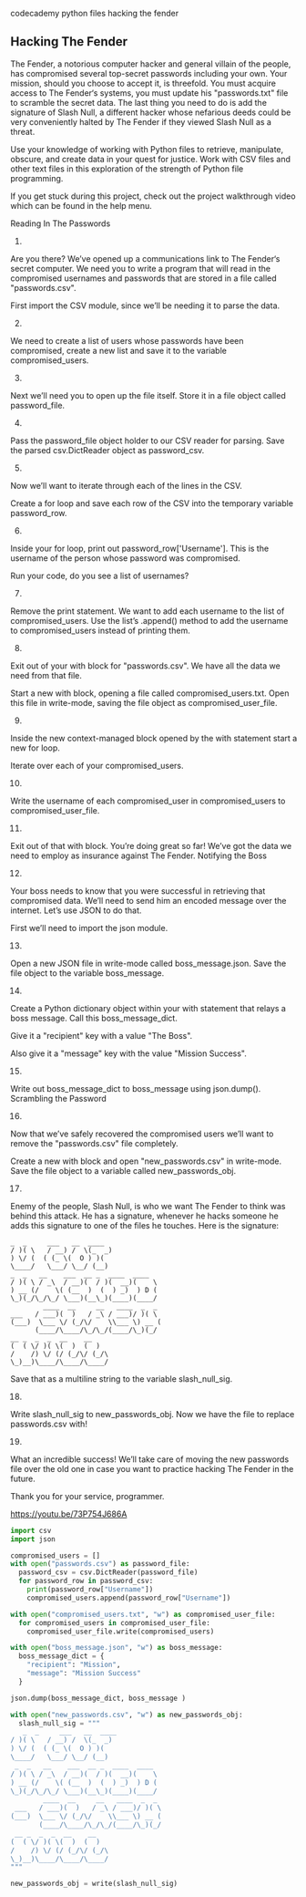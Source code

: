 codecademy python files hacking the fender

## Hacking The Fender

The Fender, a notorious computer hacker and general villain of the people, has compromised several top-secret passwords including your own. Your mission, should you choose to accept it, is threefold. You must acquire access to The Fender‘s systems, you must update his "passwords.txt" file to scramble the secret data. The last thing you need to do is add the signature of Slash Null, a different hacker whose nefarious deeds could be very conveniently halted by The Fender if they viewed Slash Null as a threat.

Use your knowledge of working with Python files to retrieve, manipulate, obscure, and create data in your quest for justice. Work with CSV files and other text files in this exploration of the strength of Python file programming.

If you get stuck during this project, check out the project walkthrough video which can be found in the help menu.


Reading In The Passwords

1.

Are you there? We’ve opened up a communications link to The Fender‘s secret computer. We need you to write a program that will read in the compromised usernames and passwords that are stored in a file called "passwords.csv".

First import the CSV module, since we’ll be needing it to parse the data.

2.

We need to create a list of users whose passwords have been compromised, create a new list and save it to the variable compromised_users.

3.

Next we’ll need you to open up the file itself. Store it in a file object called password_file.

4.

Pass the password_file object holder to our CSV reader for parsing. Save the parsed csv.DictReader object as password_csv.

5.

Now we’ll want to iterate through each of the lines in the CSV.

Create a for loop and save each row of the CSV into the temporary variable password_row.

6.

Inside your for loop, print out password_row['Username']. This is the username of the person whose password was compromised.

Run your code, do you see a list of usernames?

7.

Remove the print statement. We want to add each username to the list of compromised_users. Use the list’s .append() method to add the username to compromised_users instead of printing them.

8.

Exit out of your with block for "passwords.csv". We have all the data we need from that file.

Start a new with block, opening a file called compromised_users.txt. Open this file in write-mode, saving the file object as compromised_user_file.

9.

Inside the new context-managed block opened by the with statement start a new for loop.

Iterate over each of your compromised_users.

10.

Write the username of each compromised_user in compromised_users to compromised_user_file.

11.

Exit out of that with block. You’re doing great so far! We’ve got the data we need to employ as insurance against The Fender.
Notifying the Boss

12.

Your boss needs to know that you were successful in retrieving that compromised data. We’ll need to send him an encoded message over the internet. Let’s use JSON to do that.

First we’ll need to import the json module.

13.

Open a new JSON file in write-mode called boss_message.json. Save the file object to the variable boss_message.

14.

Create a Python dictionary object within your with statement that relays a boss message. Call this boss_message_dict.

Give it a "recipient" key with a value "The Boss".

Also give it a "message" key with the value "Mission Success".

15.

Write out boss_message_dict to boss_message using json.dump().
Scrambling the Password

16.

Now that we’ve safely recovered the compromised users we’ll want to remove the "passwords.csv" file completely.

Create a new with block and open "new_passwords.csv" in write-mode. Save the file object to a variable called new_passwords_obj.

17.

Enemy of the people, Slash Null, is who we want The Fender to think was behind this attack. He has a signature, whenever he hacks someone he adds this signature to one of the files he touches. Here is the signature:

    _  _     ___   __  ____             
    / )( \   / __) /  \(_  _)            
    ) \/ (  ( (_ \(  O ) )(              
    \____/   \___/ \__/ (__)             
    _  _   __    ___  __ _  ____  ____  
    / )( \ / _\  / __)(  / )(  __)(    \ 
    ) __ (/    \( (__  )  (  ) _)  ) D ( 
    \_)(_/\_/\_/ \___)(__\_)(____)(____/ 
            ____  __     __   ____  _  _ 
    ___   / ___)(  )   / _\ / ___)/ )( \
    (___)  \___ \/ (_/\/    \\___ \) __ (
          (____/\____/\_/\_/(____/\_)(_/
    __ _  _  _  __    __                
    (  ( \/ )( \(  )  (  )               
    /    /) \/ (/ (_/\/ (_/\             
    \_)__)\____/\____/\____/

Save that as a multiline string to the variable slash_null_sig.

18.

Write slash_null_sig to new_passwords_obj. Now we have the file to replace passwords.csv with!

19.

What an incredible success! We’ll take care of moving the new passwords file over the old one in case you want to practice hacking The Fender in the future.

Thank you for your service, programmer.

https://youtu.be/73P754J686A


```py
import csv
import json

compromised_users = []
with open("passwords.csv") as password_file:
  password_csv = csv.DictReader(password_file)
  for password_row in password_csv:
    print(password_row["Username"])
    compromised_users.append(password_row["Username"])

with open("compromised_users.txt", "w") as compromised_user_file:
  for compromised_users in compromised_user_file:
    compromised_user_file.write(compromised_users)

with open("boss_message.json", "w") as boss_message:
  boss_message_dict = {
    "recipient": "Mission",
    "message": "Mission Success"
  }

json.dump(boss_message_dict, boss_message )

with open("new_passwords.csv", "w") as new_passwords_obj:
  slash_null_sig = """
   _  _     ___   __  ____             
/ )( \   / __) /  \(_  _)            
) \/ (  ( (_ \(  O ) )(              
\____/   \___/ \__/ (__)             
 _  _   __    ___  __ _  ____  ____  
/ )( \ / _\  / __)(  / )(  __)(    \ 
) __ (/    \( (__  )  (  ) _)  ) D ( 
\_)(_/\_/\_/ \___)(__\_)(____)(____/ 
        ____  __     __   ____  _  _ 
 ___   / ___)(  )   / _\ / ___)/ )( \
(___)  \___ \/ (_/\/    \\___ \) __ (
       (____/\____/\_/\_/(____/\_)(_/
 __ _  _  _  __    __                
(  ( \/ )( \(  )  (  )               
/    /) \/ (/ (_/\/ (_/\             
\_)__)\____/\____/\____/
"""

new_passwords_obj = write(slash_null_sig)

```
